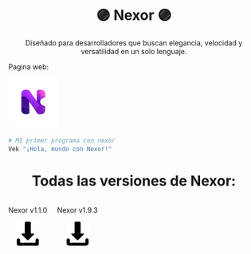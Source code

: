 <h1 align="center">🟣 Nexor 🟣</h1>
<p align="center">Diseñado para desarrolladores que buscan elegancia, velocidad y versatilidad en un solo lenguaje.</p>

<p align="left">Pagina web:</p>
<a href="https://emiliano-hn.github.io/Nexor/">
  <img src="Nexor-Data/Nexor-imagenes/Nexor-sin-fondo.png" width="100" alt="Pagina Web">
</a>

```bash
# MI primer programa con nexor
Vek "¡Hola, mundo con Nexor!"
```

<h1 align="center">Todas las versiones de Nexor:</h1>

<div style="display: flex; align-items: center; gap: 20px;">
  <div style="text-align: center;">
    <p>Nexor v1.1.0</p>
    <a href="https://github.com/user-attachments/files/22035692/Nexor.v1.1.0.zip" download>
      <img src="Nexor-Data/Nexor-imagenes/descarga.png" width="50" height="50" alt="Descargar">
    </a>
  </div>
  
  <div style="text-align: center;">
    <p>Nexor v1.9.3</p>
    <a href="TU_LINK_DE_DESCARGA_AQUI">
      <img src="Nexor-Data/Nexor-imagenes/descarga.png" width="50" height="50" style="border-radius:12px;" alt="Descargar">
    </a>
  </div>
</div>

